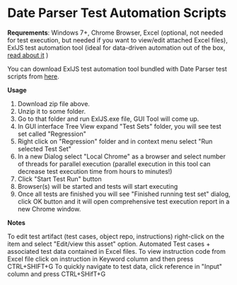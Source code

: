 # Date Parser Test Automation Scripts

**Requrements**: Windows 7+, Chrome Browser, Excel (optional, not needed for test execution, but needed if you want to view/edit attached Excel files), ExlJS test automation tool (ideal for data-driven automation out of the box, [read about it](https://github.com/alaserm/VisualTAF/blob/master/README.md) )


You can download ExlJS test automation tool bundled with Date Parser test scripts from [here](http://23.236.144.243/VisualTAF/ExlJS-tool-bundled-with-DateParser-test-scriptsl.zip).


**Usage**
1. Download zip file above.
2. Unzip it to some folder.
3. Go to that folder and run ExlJS.exe file, GUI Tool will come up.
4. In GUI interface Tree View expand "Test Sets" folder, you will see test set called "Regression"
5. Right click on "Regression" folder and in context menu select "Run selected Test Set" 
6. In a new Dialog select "Local Chrome" as a browser and select number of threads for parallel execution (parallel execution in this tool can decrease test execution time from hours to minutes!)
7. Click "Start Test Run" button
8. Browser(s) will be started and tests will start executing
9. Once all tests are finished you will see "Finished running test set" dialog, click OK button and it will open 
   comprehensive test execution report in a new Chrome window.



**Notes**

To edit test artifact (test cases, object repo, instructions) right-click on the item and select "Edit/view this asset" option.
Automated Test cases + associated test data contained in Excel files.
To view instruction code from Excel file click on instruction in Keyword column and then press CTRL+SHIFT+G
To quickly navigate to test data, click reference in "Input" column and press CTRL+SHifT+G
